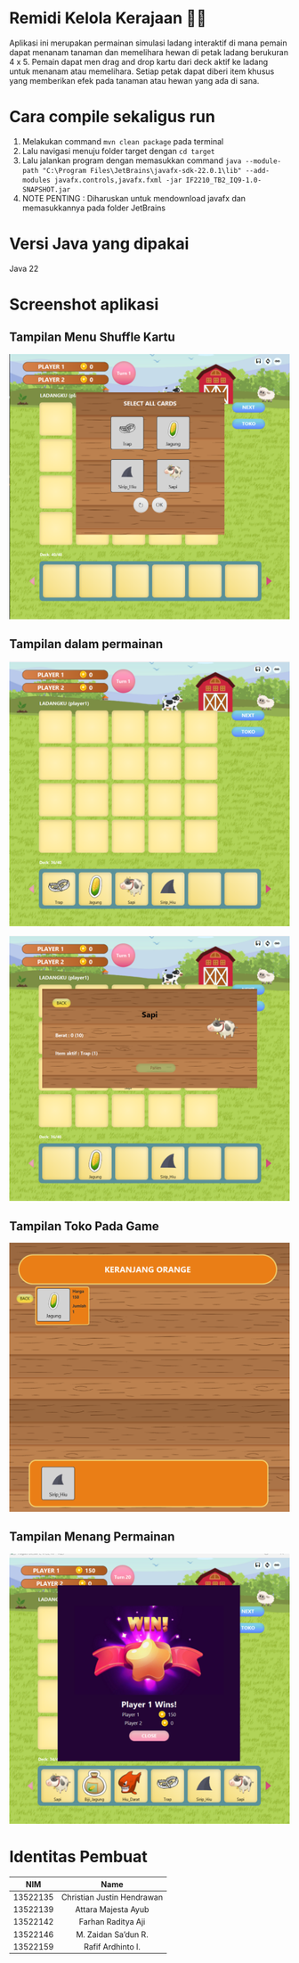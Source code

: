 # Remidi Kelola Kerajaan 👑👑
Aplikasi ini merupakan permainan simulasi ladang interaktif di mana pemain dapat menanam tanaman dan memelihara hewan di petak ladang berukuran 4 x 5. Pemain dapat men drag and drop kartu dari deck aktif ke ladang untuk menanam atau memelihara. Setiap petak dapat diberi item khusus yang memberikan efek pada tanaman atau hewan yang ada di sana. 


# Cara compile sekaligus run
1. Melakukan command ```mvn clean package``` pada terminal  
2. Lalu navigasi menuju folder target dengan ```cd target```
3. Lalu jalankan program dengan memasukkan command ```java --module-path "C:\Program Files\JetBrains\javafx-sdk-22.0.1\lib" --add-modules javafx.controls,javafx.fxml -jar IF2210_TB2_IQ9-1.0-SNAPSHOT.jar```
4. NOTE PENTING : Diharuskan untuk mendownload javafx dan memasukkannya pada folder JetBrains

# Versi Java yang dipakai
Java 22


# Screenshot aplikasi
## Tampilan Menu Shuffle Kartu
![Screenshot aplikasi](doc/Tampilan_Shuffle.png)

## Tampilan dalam permainan
![Screenshot permainan1](doc/Tampilan_Game.png)

![Screenshot permainan2](doc/Tampilan_Info.png)

## Tampilan Toko Pada Game
![Screenshot permainan3](doc/Tampilan_Toko.png)

## Tampilan Menang Permainan
![Screenshot permainan4](doc/Tampilan_Menang.png)

# Identitas Pembuat
|   NIM    |          Name          |
|:--------:|:----------------------:|
| 13522135 | Christian Justin Hendrawan  |  
| 13522139 |   Attara Majesta Ayub   |
| 13522142 | Farhan Raditya Aji |
| 13522146 |   M. Zaidan Sa’dun R.   |
| 13522159 |  Rafif Ardhinto I.  |